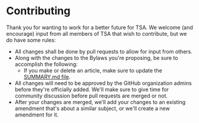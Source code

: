 # Contributing

Thank you for wanting to work for a better future for TSA. We welcome \(and encourage\) input from all members of TSA that wish to contribute, but we do have some rules:

* All changes shall be done by pull requests to allow for input from others.
* Along with the changes to the Bylaws you're proposing, be sure to accomplish the following:
  * If you make or delete an article, make sure to update the [SUMMARY.md file](https://github.com/tsadiscord/bylaw-amendments/blob/master/SUMMARY.md).
* All changes will need to be approved by the GitHub organization admins before they're officially added. We'll make sure to give time for community discussion before pull requests are merged or not.
* After your changes are merged, we'll add your changes to an existing amendment that's about a similar subject, or we'll create a new amendment for it.

